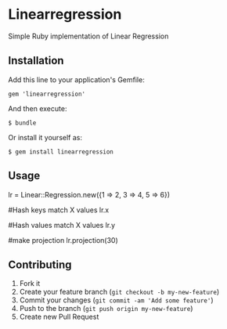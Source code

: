 # Linearregression

Simple Ruby implementation of Linear Regression 

## Installation

Add this line to your application's Gemfile:

    gem 'linearregression'

And then execute:

    $ bundle

Or install it yourself as:

    $ gem install linearregression

## Usage

lr = Linear::Regression.new({1 => 2, 3 => 4, 5 => 6})

#Hash keys match X values
lr.x

#Hash values match X values
lr.y

#make projection
lr.projection(30)

## Contributing

1. Fork it
2. Create your feature branch (`git checkout -b my-new-feature`)
3. Commit your changes (`git commit -am 'Add some feature'`)
4. Push to the branch (`git push origin my-new-feature`)
5. Create new Pull Request
